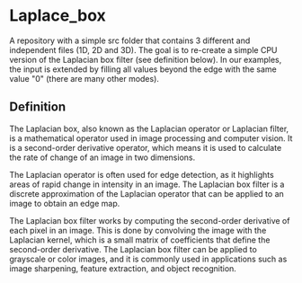 # Laplace_box

A repository with a simple src folder that contains 3 different and independent files (1D, 2D and 3D). 
The goal is to re-create a simple CPU version of the Laplacian box filter (see definition below). 
In our examples, the input is extended by filling all values beyond the edge with the same value "0" (there are many other modes).

## Definition

The Laplacian box, also known as the Laplacian operator or Laplacian filter, is a mathematical operator used in image processing and computer vision. 
It is a second-order derivative operator, which means it is used to calculate the rate of change of an image in two dimensions.

The Laplacian operator is often used for edge detection, as it highlights areas of rapid change in intensity in an image. The Laplacian box filter is a discrete approximation 
of the Laplacian operator that can be applied to an image to obtain an edge map.

The Laplacian box filter works by computing the second-order derivative of each pixel in an image. This is done by convolving the image with the Laplacian kernel, which is a 
small matrix of coefficients that define the second-order derivative. The Laplacian box filter can be applied to grayscale or color images, and it is commonly used in 
applications such as image sharpening, feature extraction, and object recognition.